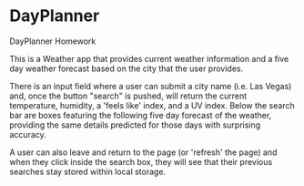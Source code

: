 # DayPlanner
DayPlanner Homework

This is a Weather app that provides current weather information and a five day weather forecast based on the city that the user provides.

There is an input field where a user can submit a city name (i.e. Las Vegas) and, once the button "search" is pushed, will return the current temperature, humidity, a 'feels like' index, and a UV index.  Below the search bar are boxes featuring the following five day forecast of the weather, providing the same details predicted for those days with surprising accuracy.  

A user can also leave and return to the page (or 'refresh' the page) and when they click inside the search box, they will see that their previous searches stay stored within local storage.